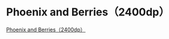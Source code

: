 # Phoenix and Berries（2400dp）
[Phoenix and Berries（2400dp）](https://aiwithcloud.com/2022/09/16/phoenix_and_berries2400dp/)